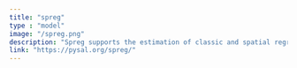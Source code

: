 ```yaml
---
title: "spreg"
type : "model"
image: "/spreg.png"
description: "Spreg supports the estimation of classic and spatial regression models. Currently, it contains methods for estimating standard and spatial versions of models such as Ordinary Least Squares (OLS), Two Stage Least Squares (2SLS), Seemingly Unrelated Regressions (SUR), and Random and Fixed effects panels. Additionally, it offers various tests of homoskedasticity, normality, spatial randomness, and different types of spatial autocorrelation."
link: "https://pysal.org/spreg/"
---
```



